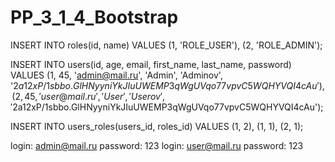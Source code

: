 # PP_3_1_4_Bootstrap
INSERT INTO roles(id, name)
VALUES (1, 'ROLE_USER'), (2, 'ROLE_ADMIN');

INSERT INTO users(id, age, email, first_name, last_name, password)   
VALUES (1, 45, 'admin@mail.ru', 'Admin', 'Adminov', '$2a$12$xP/1sbbo.GlHNyyniYkJIuUWEMP3qWgUVqo77vpvC5WQHYVQI4cAu'),
(2, 45, 'user@mail.ru', 'User', 'Userov', '$2a$12$xP/1sbbo.GlHNyyniYkJIuUWEMP3qWgUVqo77vpvC5WQHYVQI4cAu');

INSERT INTO users_roles(users_id, roles_id)
VALUES (1, 2),
(1, 1),
(2, 1);

login: admin@mail.ru password: 123
login: user@mail.ru password: 123
